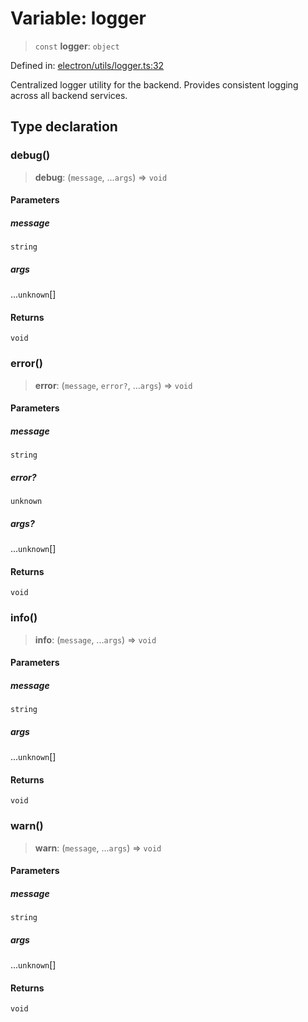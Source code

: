 # Variable: logger

> `const` **logger**: `object`

Defined in: [electron/utils/logger.ts:32](https://github.com/Nick2bad4u/Uptime-Watcher/blob/3cce0c3b352c8390536ca3c7399ece50a05faf18/electron/utils/logger.ts#L32)

Centralized logger utility for the backend.
Provides consistent logging across all backend services.

## Type declaration

### debug()

> **debug**: (`message`, ...`args`) => `void`

#### Parameters

##### message

`string`

##### args

...`unknown`[]

#### Returns

`void`

### error()

> **error**: (`message`, `error?`, ...`args`) => `void`

#### Parameters

##### message

`string`

##### error?

`unknown`

##### args?

...`unknown`[]

#### Returns

`void`

### info()

> **info**: (`message`, ...`args`) => `void`

#### Parameters

##### message

`string`

##### args

...`unknown`[]

#### Returns

`void`

### warn()

> **warn**: (`message`, ...`args`) => `void`

#### Parameters

##### message

`string`

##### args

...`unknown`[]

#### Returns

`void`
